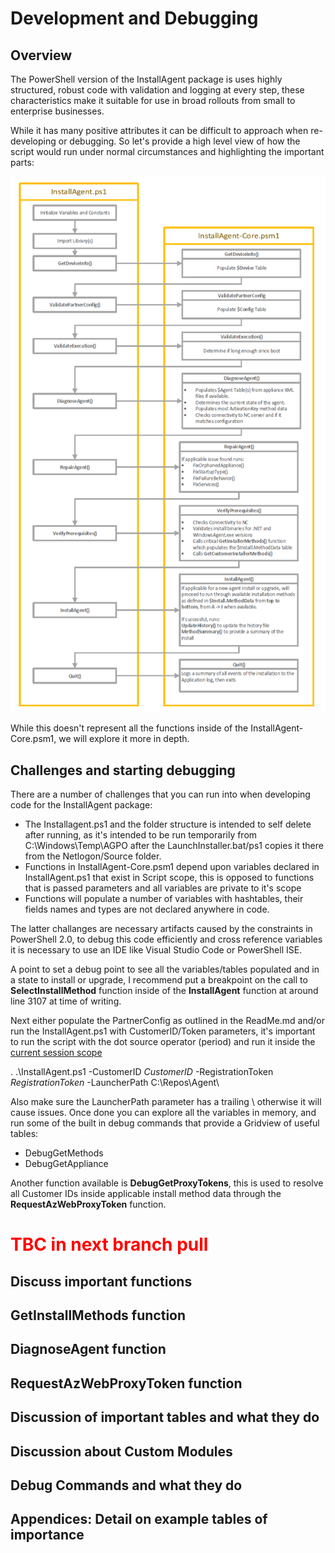 # Development and Debugging
## Overview
The PowerShell version of the InstallAgent package is uses highly structured, robust code with validation and logging at every step, these characteristics make it suitable for use in broad rollouts from small to enterprise businesses.

While it has many positive attributes it can be difficult to approach when re-developing or debugging. So let's provide a high level view of how the script would run under normal circumstances and highlighting the important parts:

![](media/debugging-image0.png)

While this doesn't represent all the functions inside of the InstallAgent-Core.psm1, we will explore it more in depth.

## Challenges and starting debugging
There are a number of challenges that you can run into when developing code for the InstallAgent package:
*   The Installagent.ps1 and the folder structure is intended to self delete after running, as it's intended to be run temporarily from C:\Windows\Temp\AGPO after the LaunchInstaller.bat/ps1 copies it there from the Netlogon/Source folder.
*   Functions in InstallAgent-Core.psm1 depend upon variables declared in InstallAgent.ps1 that exist in Script scope, this is opposed to functions that is passed parameters and all variables are private to it's scope
*   Functions will populate a number of variables with hashtables, their fields names and types are not declared anywhere in code.

The latter challanges are necessary artifacts caused by the constraints in PowerShell 2.0, to debug this code efficiently and cross reference variables it is necessary to use an IDE like Visual Studio Code or PowerShell ISE.

A point to set a debug point to see all the variables/tables populated and in a state to install or upgrade, I recommend put a breakpoint on the call to **SelectInstallMethod** function inside of the **InstallAgent** function at around line 3107 at time of writing.

Next either populate the PartnerConfig as outlined in the ReadMe.md and/or run the InstallAgent.ps1 with CustomerID/Token parameters, it's important to run the script with the dot source operator (period) and run it inside the [current session scope](https://devblogs.microsoft.com/powershell/powershell-constrained-language-mode-and-the-dot-source-operator/)

. .\InstallAgent.ps1 -CustomerID *CustomerID* -RegistrationToken *RegistrationToken* -LauncherPath C:\Repos\Agent\

Also make sure the LauncherPath parameter has a trailing \ otherwise it will cause issues. Once done you can explore all the variables in memory, and run some of the built in debug commands that provide a Gridview of useful tables:
*   DebugGetMethods
*   DebugGetAppliance

Another function available is **DebugGetProxyTokens**, this is used to resolve all Customer IDs inside applicable install method data through the **RequestAzWebProxyToken** function.

# <span style="color: red;">TBC in next branch pull</span>

<span >

## Discuss important functions 
## GetInstallMethods function 
## DiagnoseAgent function
## RequestAzWebProxyToken function
## Discussion of important tables and what they do
## Discussion about Custom Modules
## Debug Commands and what they do
## Appendices: Detail on example tables of importance